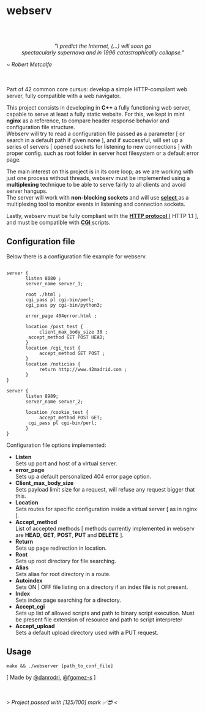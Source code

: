 # webserv
<br/><br/>
<p align="center">
  <i>"I predict the Internet, (...) will soon go <br/>
    spectacularly supernova and in 1996 catastrophically collapse."</i>
</p>
<p align="left">
  <i>~ Robert Metcalfe</i>
</p>
<br/><br/>
Part of 42 common core cursus: develop a simple HTTP-compilant web server, fully compatible with a
web navigator.  
  
This project consists in developing in __C++__ a fully functioning web server, capable to serve at least a fully static website. 
For this, we kept in mint __nginx__ as a reference, to compare header response behavior and configuration file structure.  
Webserv will try to read a configuration file passed as a parameter 
[ or search in a default path if given none ], and if successful, will set up a series of servers 
[ opened sockets for listening to new connections ] with proper config. such as root folder in server host filesystem or a default error page.  
  
  
The main interest on this project is in its core loop; as we are working with just one process without threads, webserv must be implemented using a __multiplexing__ technique to be able to serve fairly to all clients and avoid server hangups.  
The server will work with __non-blocking sockets__ and will use [__select__ ](https://www.man7.org/linux/man-pages/man2/select.2.html) as a multiplexing tool to monitor events in listening and connection sockets.  
  
Lastly, webserv must be fully compliant with the [ __HTTP protocol__ ](https://www.rfc-editor.org/rfc/rfc2616) [ HTTP 1.1 ], and must be compatible with [ __CGI__ ](https://www.rfc-editor.org/rfc/rfc3875) scripts.  
  
## Configuration file
Below there is a configuration file example for webserv.
```nginx

server {
       listen 8080 ;
       server_name server_1;

       root ./html ;
       cgi_pass pl cgi-bin/perl;
       cgi_pass py cgi-bin/python3;

       error_page 404error.html ;
	   
       location /post_test {
       		client_max_body_size 30 ;
		accept_method GET POST HEAD;
       }
       location /cgi_test {
       		accept_method GET POST ;
       }
       location /noticias {
       		return http://www.42madrid.com ;
       }
}

server {
       listen 8989;
       server_name server_2;

       location /cookie_test {
       		accept_method POST GET;
		cgi_pass pl cgi-bin/perl;
       }
}

```
Configuration file options implemented:

* **Listen**  
  Sets up port and host of a virtual server.  
* **error_page**  
  Sets up a default personalized 404 error page option.  
* **Client_max_body_size**  
  Sets payload limit size for a request, will refuse any request bigger that this.  
* **Location**  
  Sets routes for specific configuration inside a virtual server [ as in nginx ].  
* **Accept_method**  
  List of accepted methods [ methods currently implemented in webserv are __HEAD__, __GET__, __POST__, __PUT__ and __DELETE__ ].  
* **Return**  
  Sets up page redirection in location.  
* **Root**  
  Sets up root directory for file searching.  
* **Alias**  
  Sets alias for root directory in a route.  
* **Autoindex**  
  Sets ON | OFF file listing on a directory if an index file is not present.  
* **Index**  
  Sets index page searching for a directory.  
* **Accept_cgi**  
  Sets up list of allowed scripts and path to binary script execution. Must be present file extension of resource and path to script interpreter  
* **Accept_upload**  
  Sets a default upload directory used with a PUT request.  
  
  
## Usage
```
make && ./webserver [path_to_conf_file]
```

[ Made by [@danrodri](https://profile.intra.42.fr/users/danrodri/), [@fgomez-s](https://profile.intra.42.fr/users/fgomez-s) ]
  
<br/><br/>
_> Project passed with [125/100] mark ✅😎 <_

   
